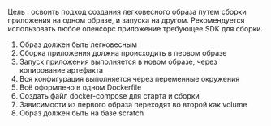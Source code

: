 Цель : освоить подход создания легковесного образа путем сборки приложения на одном образе, и запуска на другом. Рекомендуется использовать любое опенсорс приложение требующее SDK для сборки.


1. Образ должен быть легковесным
2. Сборка приложения должна происходить в первом образе
3. Запуск приложения выполняется в новом образе, через копирование артефакта
4. Вся конфигурация выполняется через переменные окружения
5. Всё оформлено в одном Dockerfile
6. Создать файл docker-compose для старта и сборки
7. Зависимости из первого образа переходят во второй как volume
8. Образ должен быть на базе scratch
